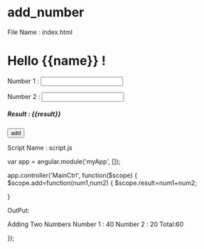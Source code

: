 add_number
==========
 File Name : index.html

<!DOCTYPE html>
<html ng-app="myApp">

<head>
<script src="https://ajax.googleapis.com/ajax/libs/angularjs/1.0.8/angular.min.js"></script>
<script src="script.js"></script>
</head>


<body>
<h1>Hello {{name}} ! </h1>
Number 1  : <input  type="text" ng-model="num1" />

Number 2  : <input  type="text" ng-model="num2" />
<h5> Result : {{result}}</h5>
<input type="button"  value="add" ng-click="add(num1,num2)"/>
</body>

</html>


Script Name : script.js

var app = angular.module('myApp', []);

app.controller('MainCtrl', function($scope) {
$scope.add=function(num1,num2)
{
  $scope.result=num1+num2;

}



OutPut:

Adding Two Numbers 
Number 1 : 40
Number 2 : 20
Total:60

});


